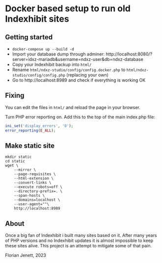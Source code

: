 # Docker based setup to run old Indexhibit sites

## Getting started

- `docker-compose up --build -d`
- Import your database dump through adminer: http://localhost:8080/?server=idxz-mariadb&username=ndxz-user&db=ndxz-database
- Copy your Indexhibit backup into `html/`
- Rename `html/ndxz-studio/config/config.docker.php` to `html/ndxz-studio/config/config.php` (replacing your own)
- Go to http://localhost:8989 and check if everything is working OK

## Fixing

You can edit the files in `html/` and reload the page in your browser.

Turn PHP error reporting on. Add this to the top of the main index.php file:
```php
ini_set('display_errors', '0');
error_reporting(E_ALL);
```

## Make static site

```
mkdir static
cd static
wget \
    --mirror \
    --page-requisites \
    --html-extension \
    --convert-links \
    --execute robots=off \
    --directory-prefix=. \
    --span-hosts \
    --domains=localhost \
    --user-agent=""\
    http://localhost:8989
```


## About

Once a big fan of Indexhibit i built many sites based on it. After many years of PHP versions and no Indexhibit updates it is almost impossible to keep these sites alive. This project is an attempt to mitigate some of that pain.

Florian Jenett, 2023